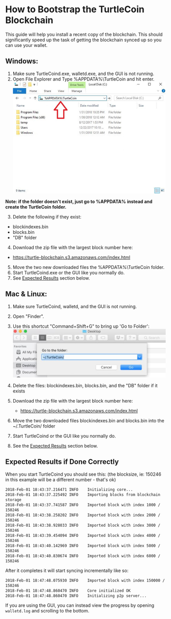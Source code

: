 # How to Bootstrap the TurtleCoin Blockchain

This guide will help you install a recent copy of the blockchain. This should significantly speed up the task of getting the blockchain synced up so you can use your wallet.

## Windows:
1. Make sure TurtleCoind.exe, walletd.exe, and the GUI is not running.
2. Open File Explorer and Type %APPDATA%\TurtleCoin and hit enter.
![file explorer](../images/file_explorer.jpg)

**Note: if the folder doesn't exist, just go to %APPDATA% instead and create the TurtleCoin folder.**

3. Delete the following if they exist:

 * blockindexes.bin
 * blocks.bin
 * "DB" folder


4. Download the zip file with the largest block number here:

 * https://turtle-blockchain.s3.amazonaws.com/index.html

5. Move the two new downloaded files the %APPDATA%\TurtleCoin folder.
6. Start TurtleCoind.exe or the GUI like you normally do.
7. See [Expected Results](#ExpectedResults) section below.



## Mac & Linux:
1. Make sure TurtleCoind, walletd, and the GUI is not running.
2. Open "Finder".
3. Use this shortcut "Command+Shift+G" to bring up 'Go to Folder':
![findergoto.jpg](../images/findergoto.jpg)

4. Delete the files: blockindexes.bin, blocks.bin, and the "DB" folder if it exists
5. Download the zip file with the largest block number here:
	* https://turtle-blockchain.s3.amazonaws.com/index.html
6. Move the two downloaded files blockindexes.bin and blocks.bin into the  ~/.TurtleCoin/ folder
7. Start TurtleCoind or the GUI like you normally do.
8. See the [Expected Results](#ExpectedResults) section below.

## Expected Results if Done Correctly <a name="ExpectedResults"></a>

When you start TurtleCoind you should see this:
(the blocksize, ie: 150246 in this example will be a different number - that's ok)
```
2018-Feb-01 18:43:37.216471 INFO    Initializing core...
2018-Feb-01 18:43:37.225492 INFO    Importing blocks from blockchain storage
2018-Feb-01 18:43:37.741587 INFO    Imported block with index 1000 / 150246
2018-Feb-01 18:43:38.258202 INFO    Imported block with index 2000 / 150246
2018-Feb-01 18:43:38.928033 INFO    Imported block with index 3000 / 150246
2018-Feb-01 18:43:39.454094 INFO    Imported block with index 4000 / 150246
2018-Feb-01 18:43:40.142969 INFO    Imported block with index 5000 / 150246
2018-Feb-01 18:43:40.830674 INFO    Imported block with index 6000 / 150246
```

After it completes it will start syncing incrementally like so:
```
2018-Feb-01 18:47:48.075930 INFO    Imported block with index 150000 / 150246
2018-Feb-01 18:47:48.860470 INFO    Core initialized OK
2018-Feb-01 18:47:48.860470 INFO    Initializing p2p server...
```

If you are using the GUI, you can instead view the progress by opening `walletd.log` and scrolling to the bottom.
